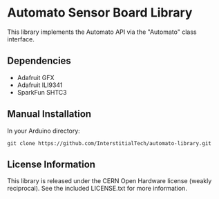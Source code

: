 # Automato Sensor Board Library 

This library implements the Automato API via the "Automato" class interface.


## Dependencies
* Adafruit GFX
* Adafruit ILI9341
* SparkFun SHTC3

## Manual Installation
In your Arduino directory:
```
git clone https://github.com/InterstitialTech/automato-library.git
```

## License Information

This library is released under the CERN Open Hardware license (weakly
reciprocal). See the included LICENSE.txt for more information.

